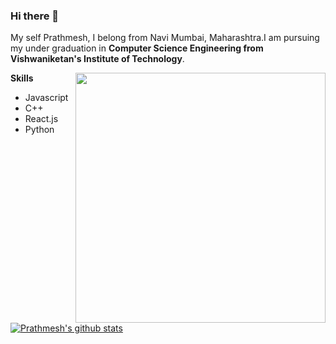 ### Hi there 👋

My self Prathmesh, I belong from Navi Mumbai, Maharashtra.I am pursuing my under graduation in **Computer Science Engineering from Vishwaniketan's Institute of Technology**.

<img src="https://media.giphy.com/media/fAnzw6YK33jMwzp5wp/giphy.gif" width="400" height="400" align="right"/>

**Skills**
<ul>
  <li>Javascript</li>
  <li>C++</li>
  <li>React.js</li>
  <li>Python</li>
</ul>


[![Prathmesh's github stats](https://github-readme-stats.vercel.app/api?username=PrathmeshSadake)](https://github.com/prathmeshsadake/github-readme-stats)
